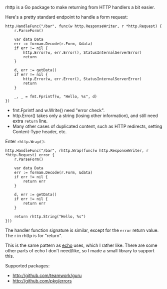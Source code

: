 rhttp is a Go package to make returning from HTTP handlers a bit easier.

Here's a pretty standard endpoint to handle a form request:

	http.HandleFunc("/bar", func(w http.ResponseWriter, r *http.Request) {
		r.ParseForm()

		var data Data
		err := formam.Decode(r.Form, &data)
		if err != nil {
			http.Error(w, err.Error(), StatusInternalServerError)
			return
		}

		d, err := getData()
		if err != nil {
			http.Error(w, err.Error(), StatusInternalServerError)
			return
		}

		_, _ = fmt.Fprintf(w, "Hello, %s", d)
	})

- fmt.Fprintf and w.Write() need "error check".
- http.Error() takes only a string (losing other information), and still need
  extra `return` line.
- Many other cases of duplicated content, such as HTTP redirects, setting
  Content-Type header, etc.

Enter `rhttp.Wrap()`:

	http.HandleFunc("/bar", rhttp.Wrap(func(w http.ResponseWriter, r *http.Request) error {
		r.ParseForm()

		var data Data
		err := formam.Decode(r.Form, &data)
		if err != nil {
			return err
		}

		d, err := getData()
		if err != nil {
			return err
		}

		return rhttp.String("Hello, %s")
	}))


The handler function signature is similar, except for the `error` return value.
The r in rhttp is for "return".

This is the same pattern as [echo](https://github.com/labstack/echo) uses, which
I rather like. There are some other parts of echo I don't need/like, so I made a
small library to support this.

Supported packages:

- http://github.com/teamwork/guru
- http://github.com/pkg/errors
